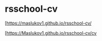 # rsschool-cv
[https://maslukov1.github.io/rsschool-cv/

[https://Maslukov1.github.io/rsschool-cv/cv
